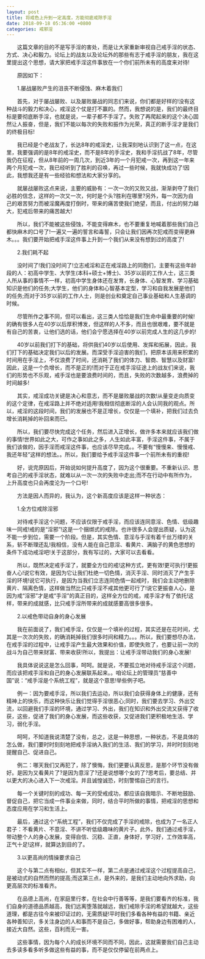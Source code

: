 ```yaml
---
layout: post
title: 将戒色上升到一定高度，方能彻底戒除手淫
date: 2018-09-18 05:36:00 +0800
categories: 戒邪淫
---
```


　　这篇文章的目的不是写手淫的害处，而是让大家重新审视自己戒手淫的状态、方式、决心和毅力。论坛上的战友以及论坛外的那些有志于戒手淫的朋友，我在这里提出这个思想，请大家把戒手淫这件事放在一个你们前所未有的高度来对待!
　　原因如下：
　　1.屡战屡败产生的沮丧不断侵蚀、麻木着我们
　　首先，对于屡战屡败、以及屡败屡战的同志们来说，你们都是好样的!没有这种战斗的毅力和决心，戒淫这个仗是打不赢的。然而，我想说的是，我们的最终目标是要彻底断手淫，也就是说，一辈子都不手淫了。失败了再爬起来的这个决心固然让人振奋，但是，我们不能以每次的失败和振作为光荣，真正的断手淫才是我们的终极目标!
　　我已经是个老战友了，长达8年的戒淫史，让我深刻地认识到了这一点，在这里，我要强调的是8年的戒淫史，而不是8年的手淫史，我和手淫抗战了8年，尽管我仍在征程，但从8年前的一周几次，到近3年的一个月犯戒一次，再到这一年来两个月犯戒一次，我已经听到了胜利的召唤，再过一些时候，我就快成功了!因此，我想我还是有一些经验和想法和大家分享的。
　　就屡战屡败这点来说，主要的威胁有：一次一次的又败又战，渐渐剥夺了我们必胜的信念，这样的一次又一次，何时是个头?胜利在哪里?另外，每一次因为自己的艰苦努力而被淫魔再度打倒时，带来的痛苦使我们绝望，而且，付出的努力越大，犯戒后带来的痛苦越大!
　　所以，我们不能被这些侵蚀，不能变得麻木，也不要重复地喊着那些我们自己都快麻木的口号了!一遍又一遍的誓言和毒誓，只会让我们因再次犯戒而变得更麻木。。。我们要开始把戒手淫这件事上升到一个我们从来没有想到过的高度了!
　　2.我们耗不起
　　没时间了!我们没时间了!立志戒淫和正在戒淫路上的同胞们，主要有这些年龄段的人：初高中学生、大学生(本科+硕士+博士)、35岁以前的工作人士，这三类人所从事的事情不一样，初高中学生身体还在发育，长身体、心智发育、学习基础知识是他们的任务;大学生，他们的身体和心智基本定型，学习和自我发展是他们的任务;而对于35岁以前的工作人士，则是创业和奠定自己事业基础和人生基调的时候。
　　尽管所作之事不同，但可以看出，这三类人恰恰是我们生命中最重要的时候!的确有很多人在40岁以后厚积博发，但这样的人不多，而且也很艰难，要不就是有自己的苦衷，让他们选的话，他们会宁愿选择在40岁以前完成人生的这几步的!
　　40岁以前我们打下的基础，将供我们40岁以后使用、发挥和拓展，因此，我们打下的基础决定我们以后的发展。而深受手淫迫害的我们，把原本该用来积累的时间用在手淫上，不仅浪费了时间，还消耗了我们的体力、智商、智慧以及财富!因此，这是一个负增长，而不是正的!而对于正在戒手淫征途上的战友们来说，我们的形势也不乐观，戒手淫也是要浪费时间的，而且，失败的次数越多，浪费掉的时间越多!
　　其实，戒淫成功关键是决心和意志，而不是屡败屡战的次数!从量变走向质变的这个定律，在戒淫路上并不绝对适用!我相信彻底断淫的人会认同我的观点。所以，戒淫的这段时间，我们的发展也不是正增长，仅仅是一个填补，把我们过去负增长消耗掉的补回来而已。
　　所以，我们要尽快完成这个任务，然后进入正增长，做许多本来就应该我们做的事情!世界如此之大，可作之事如此之多，人生如此丰富，手淫这件事，不属于我们该做的，因手淫而戒淫这件事，也应该尽早完成。。不要有“慢慢来、慢慢戒、我还年轻”这样的想法。。所以，我们要给予戒手淫这件事一个前所未有的重视!
　　好，说完原因后，开始说如何提升高度了，因为这个很重要。不重新认识、思考自己的戒手淫状态，就难以从一次一次的失败中走出;而不在行动中有所作为，上升高度也只会再度沦为一个口号!
　　方法是因人而异的，我认为，这个新高度应该是这样一种状态：
　　1.全方位戒除淫邪
　　对待戒手淫这个问题，不应该仅限于戒手淫，而应该连同意淫、色情、低级趣味一同戒!戒的是“淫邪”!这是一个捆绑式的戒除。也许很多人会提出质疑，认为这不能一步到位，需要一个阶段。但是，其实色情、意淫与手淫有着千丝万缕的关系，斩不断理还乱!我相信，没有人能在自己意淫、看黄片、满脑子的黄色思想的条件下成功戒淫吧!关于这部分，我有写过的，大家可以去看看。
　　所以，既然决定戒手淫了，就要全方位的戒!这种方式，更有效!更可执行!更振奋人心!说它有效，是因为它让我们杜绝一切色情，消灭手淫、同时消灭了产生手淫的环境!说它可执行，是因为当我们立志连同色情一起戒时，我们会主动地删除黄片、隔离色情，这样做当然比只戒手淫不戒其他更可行了!说它更振奋人心，是因为戒“淫邪”才是戒“手淫”的真正目的，这样全方位的戒，戒手淫才有了依托!这样，带来的成就感，比只戒手淫所带来的成就感要高很多很多。
　　2.以戒色带动自身的身心发展
　　我在前面说了，我们戒手淫，仅仅是一个填补的过程，其实还是在花时间，尤其是一次次的失败，的确消耗掉我们很多时间和精力。。。所以，我们要想尽办法，在戒手淫的过程中，让戒手淫产生最大效果和价值，即使失败了，也要让前一次的战斗为自己带来财富、带来收获!所以，我提出：让戒手淫带动我们的身心发展!
　　我具体说说这是怎么回事，呵呵。就是说，不要孤立地对待戒手淫这个问题，而应该把戒手淫和自己的身心发展联系起来。。咱论坛上的管理员“慈善中国”说：“戒手淫是个系统工程”，就是这个意思!举些例子吧。
　　例一：因为要戒手淫，所以我们去运动，所以我们会获得身体上的健康，还有精神上的快乐，而这种快乐让我们觉得手淫很恶心;同时，我们要去学习、外出交流，以回避我们手淫的环境，通过学习、外出，我们在知识和外出交流又获得了收获，这些，促进了我们的身心发展，而这些收获，又促进我们更积极地生活、学习，弱化手淫。
　　呵呵，不知道我说清楚了没有，总之，这是一种思想，一种状态，不是具体的怎么做，我们要时时刻刻地把戒手淫纳入我们的生活、我们的学习，并时时刻刻地提醒自己、促进自己。
　　例二：哪天我们又再犯了，除了懊悔，我们更要认真反思，是那个环节没有做好。是因为又看黄片了?是因为意淫了?还是说想哪个女的了?思考后，要总结、并以更大的决心进入下一次戒淫。并且诚惶诚恐，时刻警惕自己的言行。
　　每一个关键时刻的成功、每一天的受戒成功，都应该自我暗示、不断地鼓励、督促自己，把它当成一件事业来做，同时，结合平时所做的事情，把戒淫的思想和态度应用在学习和生活上。
　　最后，通过这个“系统工程”，我们不仅完成了手淫的戒除，也成为了一名正人君子：不看黄片、不意淫、不讲不听低级趣味的黄片子。此外，我们通过戒手淫，带动整个人的身心发展，变得自信、沉稳、正直，身体好，学习好，工作效率高，正气十足!这样，就算达到目的了。
　　3.以更高尚的情操要求自己
　　这个与第二点有相似，但其实不一样，第二点是通过戒淫这个过程提高自己，是被动式的自然而然的提高;而这第三点，是外来的，是我们主动地向外求助，向更高层次的标准看齐。
　　在品德上高尚，在家庭里行孝，在社会中行善等等，是我们要看齐的标准，我们自身的道德品质越高，我们远离堕落就越远，我们戒除手淫的希望就越大，这些道理，都是古往今来被印证过的，无需质疑!平时我们多看各种有益的书籍、亲近各种善知识，多关注身边的人和事而不是自己，多做好事，帮助身边有困难的人，接近大自然。这些，百利而无一害。
　　这些事情，因为每个人的成长环境不同而不同，因此，这就需要我们自己主动去多读多看多听多做这些有益的事，而不是仅仅停留在前两点上。